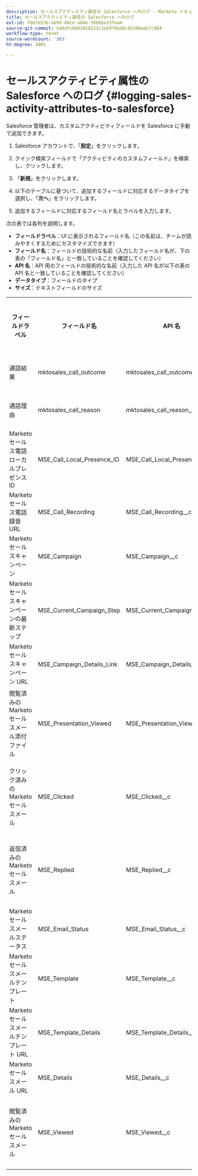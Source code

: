 ```yaml
---
description: セールスアクティビティ属性の Salesforce へのログ - Marketo ドキュメント - 製品ドキュメント
title: セールスアクティビティ属性の Salesforce へのログ
exl-id: fdefe53b-eb99-48ce-a04e-3666be33fea4
source-git-commit: 544dfc0892016223c1e5976bd8c9d108ade7c984
workflow-type: tm+mt
source-wordcount: '363'
ht-degree: 100%

---
```


# セールスアクティビティ属性の Salesforce へのログ {#logging-sales-activity-attributes-to-salesforce}

Salesforce 管理者は、カスタムアクティビティフィールドを Salesforce に手動で追加できます。

1. Salesforce アカウントで、「**設定**」をクリックします。

1. クイック検索フィールドで「アクティビティのカスタムフィールド」を検索し、クリックします。

1. 「**新規**」をクリックします。

1. 以下のテーブルに基づいて、追加するフィールドに対応するデータタイプを選択し、「**次へ**」をクリックします。

1. 追加するフィールドに対応するフィールド名とラベルを入力します。

次の表では各列を説明します。

* **フィールドラベル**：UI に表示されるフィールド名（この名前は、チームが読みやすくするためにカスタマイズできます）
* **フィールド名**：フィールドの技術的な名前（入力したフィールド名が、下の表の「フィールド名」と一致していることを確認してください）
* **API 名**：API 用のフィールドの技術的な名前（入力した API 名が以下の表の API 名と一致していることを確認してください）
* **データタイプ**：フィールドのタイプ
* **サイズ**：テキストフィールドのサイズ

<table>
 <tr>
  <th>フィールドラベル</th>
  <th>フィールド名</th>
  <th>API 名</th>
  <th>データタイプ</th>
  <th>サイズ</th>
 </tr>
  <tr>
  <td>通話結果</td>
  <td>mktosales_call_outcome</td>
  <td>mktosales_call_outcome__c</td>
  <td>テキスト</td>
  <td>50</td>
 </tr>
 <tr>
  <td>通話理由</td>
  <td>mktosales_call_reason</td>
  <td>mktosales_call_reason__c</td>
  <td>テキスト</td>
  <td>50</td>
 </tr>
 <tr>
  <td>Marketo セールス電話ローカルプレゼンス ID</td>
  <td>MSE_Call_Local_Presence_ID</td>
  <td>MSE_Call_Local_Presence_ID__c</td>
  <td>テキスト</td>
  <td>255</td>
 </tr>
 <tr>
  <td>Marketo セールス電話録音 URL</td>
  <td>MSE_Call_Recording</td>
  <td>MSE_Call_Recording__c</td>
  <td>URL</td>
  <td></td>
 </tr>
 <tr>
  <td>Marketo セールスキャンペーン</td>
  <td>MSE_Campaign</td>
  <td>MSE_Campaign__c</td>
  <td>テキスト</td>
  <td>255</td>
 </tr>
 <tr>
  <td>Marketo セールスキャンペーンの最新ステップ</td>
  <td>MSE_Current_Campaign_Step</td>
  <td>MSE_Current_Campaign_Step__c</td>
  <td>テキスト</td>
  <td>255</td>
 </tr>
 <tr>
  <td>Marketo セールスキャンペーン URL</td>
  <td>MSE_Campaign_Details_Link</td>
  <td>MSE_Campaign_Details_Link__c</td>
  <td>URL</td>
  <td></td>
 </tr>
 <tr>
  <td>閲覧済みの Marketo セールスメール添付ファイル</td>
  <td>MSE_Presentation_Viewed</td>
  <td>MSE_Presentation_Viewed__c</td>
  <td>チェックボックス</td>
  <td></td>
 </tr>
 <tr>
  <td>クリック済みの Marketo セールスメール</td>
  <td>MSE_Clicked</td>
  <td>MSE_Clicked__c</td>
  <td>チェックボックス</td>
  <td></td>
 </tr>
 <tr>
  <td>返信済みの Marketo セールスメール</td>
  <td>MSE_Replied</td>
  <td>MSE_Replied__c</td>
  <td>チェックボックス</td>
  <td></td>
 </tr>
 <tr>
  <td>Marketo セールスメールステータス</td>
  <td>MSE_Email_Status</td>
  <td>MSE_Email_Status__c</td>
  <td>テキスト</td>
  <td></td>
 </tr>
 <tr>
  <td>Marketo セールスメールテンプレート</td>
  <td>MSE_Template</td>
  <td>MSE_Template__c</td>
  <td>テキスト</td>
  <td>255</td>
 </tr>
 <tr>
  <td>Marketo セールスメールテンプレート URL</td>
  <td>MSE_Template_Details</td>
  <td>MSE_Template_Details__c</td>
  <td>URL</td>
  <td></td>
 </tr>
 <tr>
  <td>Marketo セールスメール URL</td>
  <td>MSE_Details</td>
  <td>MSE_Details__c</td>
  <td>URL</td>
  <td></td>
 </tr>
 <tr>
  <td>閲覧済みの Marketo セールスメール</td>
  <td>MSE_Viewed</td>
  <td>MSE_Viewed__c</td>
  <td>チェックボックス</td>
  <td></td>
 </tr>
</table>
